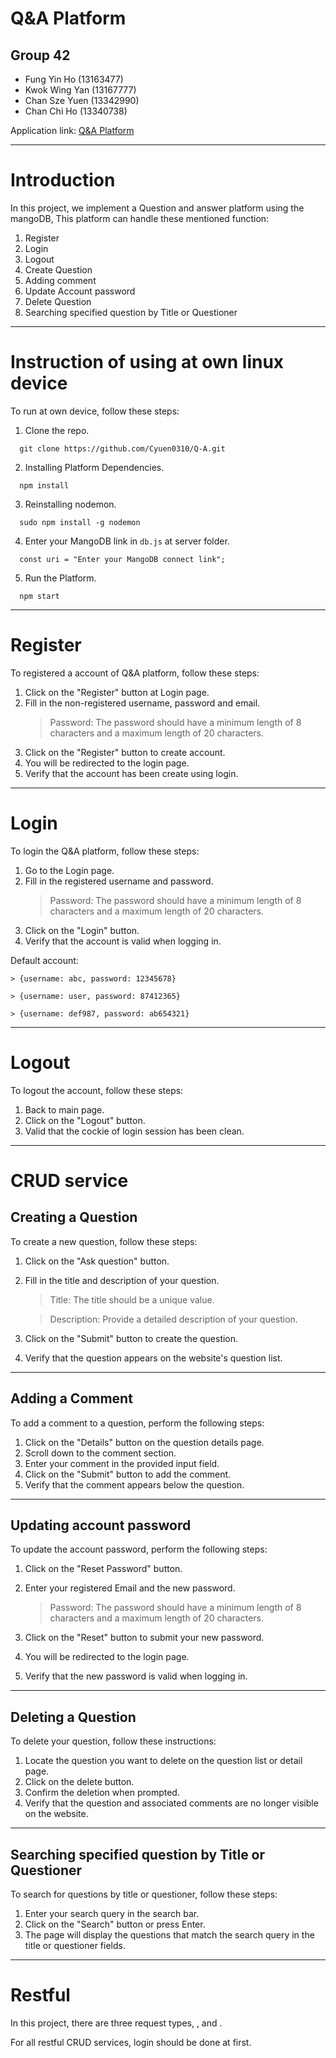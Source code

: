# Q&A Platform

## Group 42
- Fung Yin Ho (13163477)
- Kwok Wing Yan (13167777)
- Chan Sze Yuen (13342990)
- Chan Chi Ho (13340738)

Application link: [Q&A Platform](https://qanda-1osh.onrender.com/)
********************************************
# Introduction
In this project, we implement a Question and answer platform using the mangoDB, This platform can handle these mentioned function:
1. Register
2. Login
3. Logout
4. Create Question
5. Adding comment
6. Update Account password
7. Delete Question
8. Searching specified question by Title or Questioner
 *******************************************
# Instruction of using at own linux device

To run at own device, follow these steps:

1. Clone the repo.
  ```
	git clone https://github.com/Cyuen0310/Q-A.git
  ``` 
2. Installing Platform Dependencies.
  ```
	npm install
  ```
3. Reinstalling nodemon.
  ```
	sudo npm install -g nodemon
  ```
4. Enter your MangoDB link in ```db.js``` at server folder.
  ```
	const uri = "Enter your MangoDB connect link";
  ```
5. Run the Platform.
  ```
	npm start
  ```
 *******************************************
# Register

To registered a account of Q&A platform, follow these steps:

1. Click on the "Register" button at Login page.
2. Fill in the non-registered username, password and email.
	> Password: The password should have a minimum length of 8 characters and a maximum length of 20 characters.
3. Click on the "Register" button to create account.
4. You will be redirected to the login page.
5. Verify that the account has been create using login.
 *******************************************
# Login
To login the Q&A platform, follow these steps:

1. Go to the Login page.
2. Fill in the registered username and password.
	> Password: The password should have a minimum length of 8 characters and a maximum length of 20 characters.
3. Click on the "Login" button.
4. Verify that the account is valid when logging in.

Default account:

	> {username: abc, password: 12345678}

	> {username: user, password: 87412365}

	> {username: def987, password: ab654321}

********************************************
# Logout
To logout the account, follow these steps:

1. Back to main page.
2. Click on the "Logout" button.
3. Valid that the cockie of login session has been clean.

********************************************
# CRUD service
## Creating a Question
To create a new question, follow these steps:

1. Click on the "Ask question" button.
2.  Fill in the title and description of your question. 
	> Title: The title should be a unique value.

	> Description: Provide a detailed description of your question.
3. Click on the "Submit" button to create the question.
4. Verify that the question appears on the website's question list.

********************************************
## Adding a Comment
To add a comment to a question, perform the following steps:

1. Click on the "Details" button on the question details page.
2. Scroll down to the comment section.
3. Enter your comment in the provided input field.
4. Click on the "Submit" button to add the comment.
5. Verify that the comment appears below the question.


********************************************
## Updating account password
To update the account password, perform the following steps:

1. Click on the "Reset Password" button.
2. Enter your registered Email and the new password. 
	> Password: The password should have a minimum length of 8 characters and a maximum length of 20 characters.

3. Click on the "Reset" button to submit your new password.
4. You will be redirected to the login page.
5. Verify that the new password is valid when logging in.

********************************************
## Deleting a Question
To delete your question, follow these instructions:

1. Locate the question you want to delete on the question list or detail page.
2. Click on the delete button.
3. Confirm the deletion when prompted.
4. Verify that the question and associated comments are no longer visible on the website.

********************************************
## Searching specified question by Title or Questioner
To search for questions by title or questioner, follow these steps:

1. Enter your search query in the search bar.
2. Click on the "Search" button or press Enter.
3. The page will display the questions that match the search query in the title or questioner fields.

********************************************
# Restful
In this project, there are three  request types, ,  and .


For all restful CRUD services, login should be done at first.
